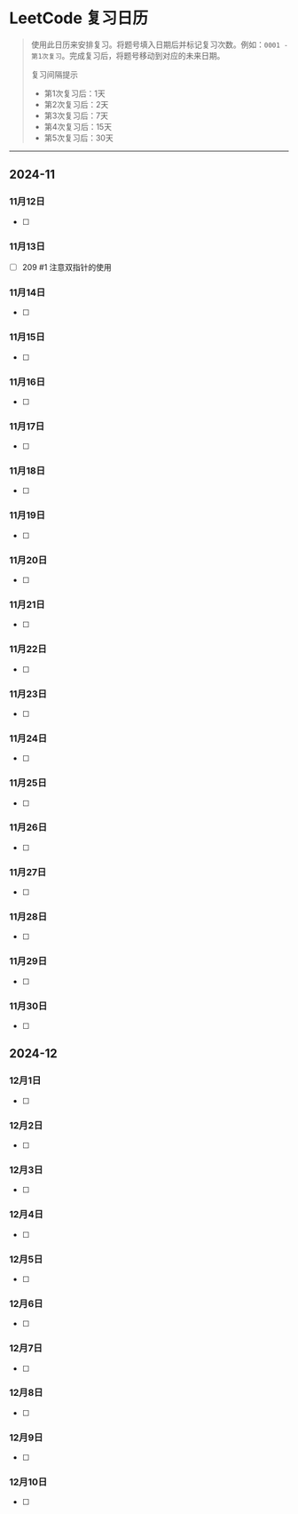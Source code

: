 # LeetCode 复习日历

> 使用此日历来安排复习。将题号填入日期后并标记复习次数。例如：`0001 - 第1次复习`。完成复习后，将题号移动到对应的未来日期。
>
> 复习间隔提示
>
> - 第1次复习后：1天
> - 第2次复习后：2天
> - 第3次复习后：7天
> - 第4次复习后：15天
> - 第5次复习后：30天

---

## 2024-11

### 11月12日

- [ ]

### 11月13日

- [ ]  209 #1  注意双指针的使用

### 11月14日

- [ ]

### 11月15日

- [ ]

### 11月16日

- [ ]

### 11月17日

- [ ]

### 11月18日

- [ ]

### 11月19日

- [ ]

### 11月20日

- [ ]

### 11月21日

- [ ]

### 11月22日

- [ ]

### 11月23日

- [ ]

### 11月24日

- [ ]

### 11月25日

- [ ]

### 11月26日

- [ ]

### 11月27日

- [ ]

### 11月28日

- [ ]

### 11月29日

- [ ]

### 11月30日

- [ ]

## 2024-12

### 12月1日

- [ ]

### 12月2日

- [ ]

### 12月3日

- [ ]

### 12月4日

- [ ]

### 12月5日

- [ ]

### 12月6日

- [ ]

### 12月7日

- [ ]

### 12月8日

- [ ]

### 12月9日

- [ ]

### 12月10日

- [ ]
